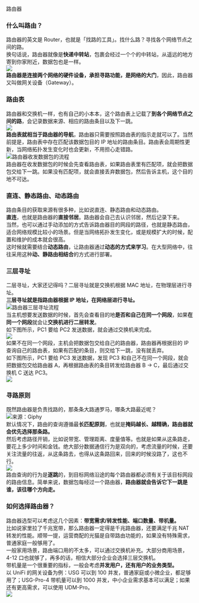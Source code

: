 路由器
<a name="i7jjZ"></a>
### 什么叫路由？
路由器的英文是 Router，也就是「找路的工具」。找什么路？寻找各个网络节点之间的路。<br />换句话说，路由器就像是**快递中转站**，包裹会经过一个个的中转站，从遥远的地方寄到你家附近，数据包也是一样。<br />![](https://cdn.nlark.com/yuque/0/2022/png/396745/1653704239795-7d480745-557a-426c-9eff-076ebf2f78c9.png#clientId=ubd9af9bb-1228-4&from=paste&id=u06d04086&originHeight=620&originWidth=1034&originalType=url&ratio=1&rotation=0&showTitle=false&status=done&style=shadow&taskId=u2fac8f53-1eee-4543-822b-efe3be28d20&title=)<br />**路由器是连接两个网络的硬件设备，承担寻路功能，是网络的大门**，因此，路由器又叫做网关设备（Gateway）。
<a name="CK5Nu"></a>
### 路由表
路由器和交换机一样，也有自己的小本本，这个路由表上记载了**到各个网络节点之间的路**，会记录数据来源、相应的路由条目以及下一跳。<br />![](https://cdn.nlark.com/yuque/0/2022/png/396745/1653704239804-309f6fda-16a9-4e47-b614-c2bda7a57108.png#clientId=ubd9af9bb-1228-4&from=paste&id=uf5b8f796&originHeight=625&originWidth=1080&originalType=url&ratio=1&rotation=0&showTitle=false&status=done&style=shadow&taskId=u01a64ecd-ea0d-4a4c-9f55-295bd68054e&title=)<br />**路由表就相当于路由器的导航**，路由器只需要按照路由表的指示走就可以了。当然前提是，路由表中存在匹配该数据包目的 IP 地址的路由条目。路由表会周期性更新，当网络拓扑发生变化时也会更新，不用担心走错路。<br />![路由器收发数据包的流程](https://cdn.nlark.com/yuque/0/2022/png/396745/1653704239816-e8296308-5748-4070-8523-957abed2b8df.png#clientId=ubd9af9bb-1228-4&from=paste&id=ue66ed853&originHeight=308&originWidth=1080&originalType=url&ratio=1&rotation=0&showTitle=true&status=done&style=shadow&taskId=u59205f4f-4fd2-4311-9b3c-a63e78e9905&title=%E8%B7%AF%E7%94%B1%E5%99%A8%E6%94%B6%E5%8F%91%E6%95%B0%E6%8D%AE%E5%8C%85%E7%9A%84%E6%B5%81%E7%A8%8B "路由器收发数据包的流程")<br />路由器在收发数据包的时候会先查看路由表，如果路由表里有匹配项，就会把数据包交给下一跳。如果没有匹配项，就会直接丢弃数据包，然后告诉主机，这个目的地不可达。
<a name="BZk2e"></a>
### 直连、静态路由、动态路由
路由条目的获取来源有很多种，比如说直连、静态路由和动态路由。<br />**直连**，也就是路由器的**直接邻居**。路由器会自己去认识邻居，然后记录下来。<br />当然，也可以通过手动添加的方式告诉路由器目的网段的路径，也就是静态路由，适合网络规模比较小的场景。但是当网络拓扑发生变化，或是规模扩大的时候，配置和维护的成本就会很高。<br />这时候就需要结合**动态路由**，让路由器通过**动态的方式来学习**。在大型网络中，往往采用这种**动、静路由相结合**的方式进行部署。
<a name="OyTsh"></a>
### 三层寻址
二层寻址，大家还记得吗？二层寻址就是交换机根据 MAC 地址，在物理层进行寻址。<br />**三层寻址就是指路由器根据 IP 地址，在网络层进行寻址。**<br />![路由器三层寻址流程](https://cdn.nlark.com/yuque/0/2022/png/396745/1653704239803-94cc9af2-e0c0-45e7-8041-4c3b1029d8a0.png#clientId=ubd9af9bb-1228-4&from=paste&id=u89e7c4e2&originHeight=334&originWidth=1080&originalType=url&ratio=1&rotation=0&showTitle=true&status=done&style=shadow&taskId=u34df68f2-b473-4c22-a7a8-25e26f6b0ac&title=%E8%B7%AF%E7%94%B1%E5%99%A8%E4%B8%89%E5%B1%82%E5%AF%BB%E5%9D%80%E6%B5%81%E7%A8%8B "路由器三层寻址流程")<br />当主机想要发送数据的时候，首先会查看目的地**是否和自己在同一个网段**，如果**在同一个网段**就会让**交换机进行二层转发**。<br />如下图所示，PC1 要给 PC2 发送数据，就会通过交换机来完成。<br />![](https://cdn.nlark.com/yuque/0/2022/png/396745/1653704239784-295c0b04-3e56-409e-b7df-74e8030587da.png#clientId=ubd9af9bb-1228-4&from=paste&id=u8ab22f10&originHeight=453&originWidth=1080&originalType=url&ratio=1&rotation=0&showTitle=false&status=done&style=shadow&taskId=uabcee3a3-c3f1-4b0f-bb36-e1a0c706c3a&title=)<br />如果不在同一个网段，主机会把数据包交给自己的路由器，路由器再根据目的 IP 查询自己的路由表，如果有匹配的条目，则交给下一跳，没有就丢弃。<br />如下图所示，PC1 要给 PC3 发送数据，发现 PC3 和自己不在同一个网段，就会把数据包交给路由器 A，再根据路由表的条目转发给路由器 B -> C，最后通过交换机 C 送达 PC3。<br />![](https://cdn.nlark.com/yuque/0/2022/png/396745/1653704240090-24286f39-ebb9-415b-b318-6c7ee28fea36.png#clientId=ubd9af9bb-1228-4&from=paste&id=u3792d734&originHeight=461&originWidth=1080&originalType=url&ratio=1&rotation=0&showTitle=false&status=done&style=shadow&taskId=u3eae42a0-aad2-46d3-8bfe-ee86d1aa06d&title=)
<a name="WGfzR"></a>
### 寻路原则
既然路由器是负责找路的，那条条大路通罗马，哪条大路最近呢？<br />![来源：Giphy](https://cdn.nlark.com/yuque/0/2022/gif/396745/1653704240227-ad4459b3-a9f4-48ac-9b52-1a97dfe8b4a7.gif#clientId=ubd9af9bb-1228-4&from=paste&id=u8660ea6f&originHeight=376&originWidth=500&originalType=url&ratio=1&rotation=0&showTitle=true&status=done&style=shadow&taskId=uad9ad77d-f382-418f-990a-594d53fe129&title=%E6%9D%A5%E6%BA%90%EF%BC%9AGiphy "来源：Giphy")<br />默认情况下，路由的查询遵循最**长匹配原则**，也就是**掩码越长、越精确，路由器就会优先选择那条路。**<br />然后考虑路径开销，比如说带宽、管理距离、度量值等。也就是如果从这条路走，要花上多少时间和金钱。绝大部分数据通信行为是双向的，考虑流量的时候，还要关注流量的往返，从这条路去，也得从这条路回来，回来的时候没路了，这也不行。<br />![](https://cdn.nlark.com/yuque/0/2022/jpeg/396745/1653704240237-a1c3afcb-a5c2-4856-bf3d-ef810c1ec199.jpeg#clientId=ubd9af9bb-1228-4&from=paste&id=uaf71c0e4&originHeight=870&originWidth=1080&originalType=url&ratio=1&rotation=0&showTitle=false&status=done&style=shadow&taskId=u9b54d0f0-783c-4f69-a1e5-27bd07cb787&title=)<br />路由查询的行为是**逐跳**的，到目标网络沿途的每个路由器都必须有关于该目标网段的路由信息。简单来说，数据包每经过一个路由器，**路由器就会告诉它下一跳是谁，该往哪个方向走。**
<a name="RyQVb"></a>
### 如何选择路由器？
路由器选型可以考虑这几个因素：**带宽需求/转发性能、端口数量、带机量。**<br />比如说家里拉了千兆宽带，那么路由器一定得是千兆路由器，还要满足千兆 NAT 转发的性能。顺带一提，运营商配的光猫是自带路由功能的，如果没有特殊需求，普通家庭一般够用了。<br />一般家用场景，路由端口用的不太多，可以通过交换机补充。大部分商用场景，4-12 口也就够了，再多的话，相信大部分企业会选择三层交换机。<br />带机量是一个很重要的指标，一般会考虑**并发用户，还有用户的业务类型。**<br />以 UniFi 的网关设备为例：USG 可以到 100 并发，普通家庭或小微企业，都足够用了；USG-Pro-4 带机量可以到 1000 并发，中小企业需求基本可以满足；如果还有更高需求，可以使用 UDM-Pro。<br />![](https://cdn.nlark.com/yuque/0/2022/png/396745/1653704240361-61f7d4db-9815-46ba-9bdd-496bf339a6d8.png#clientId=ubd9af9bb-1228-4&from=paste&id=u0c7cad2d&originHeight=241&originWidth=718&originalType=url&ratio=1&rotation=0&showTitle=false&status=done&style=shadow&taskId=u97852aab-03cd-426c-92e3-91bf36baaa1&title=)
